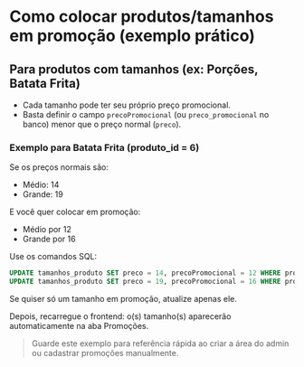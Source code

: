 # Como colocar produtos/tamanhos em promoção (exemplo prático)

## Para produtos com tamanhos (ex: Porções, Batata Frita)

- Cada tamanho pode ter seu próprio preço promocional.
- Basta definir o campo `precoPromocional` (ou `preco_promocional` no banco) menor que o preço normal (`preco`).

### Exemplo para Batata Frita (produto_id = 6)

Se os preços normais são:
- Médio: 14
- Grande: 19

E você quer colocar em promoção:
- Médio por 12
- Grande por 16

Use os comandos SQL:

```sql
UPDATE tamanhos_produto SET preco = 14, precoPromocional = 12 WHERE produto_id = 6 AND nome = 'Médio';
UPDATE tamanhos_produto SET preco = 19, precoPromocional = 16 WHERE produto_id = 6 AND nome = 'Grande';
```

Se quiser só um tamanho em promoção, atualize apenas ele.

Depois, recarregue o frontend: o(s) tamanho(s) aparecerão automaticamente na aba Promoções.

> Guarde este exemplo para referência rápida ao criar a área do admin ou cadastrar promoções manualmente.
